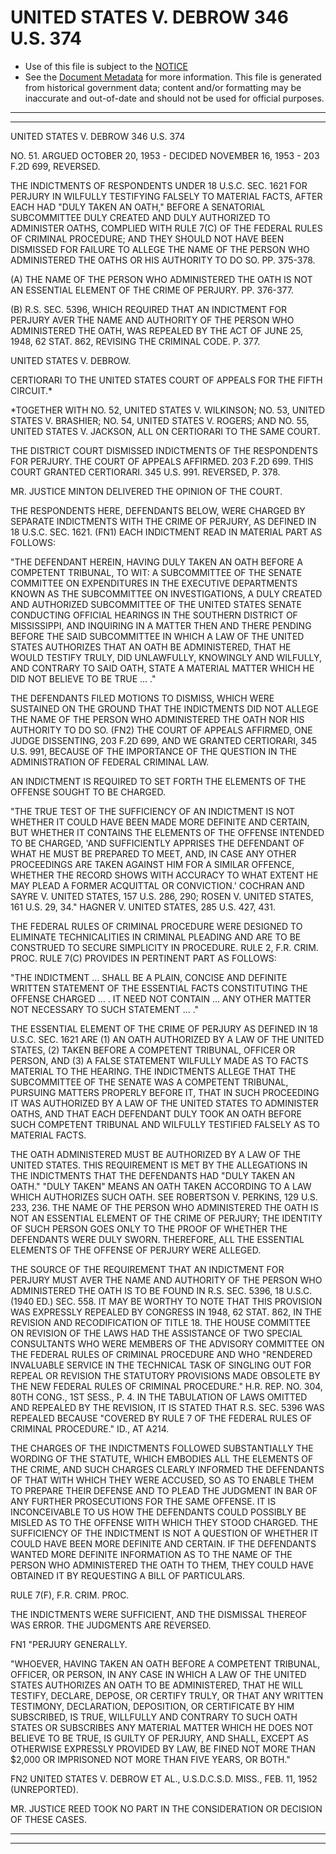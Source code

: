 ---
---

# UNITED STATES V. DEBROW 346 U.S. 374

* Use of this file is subject to the [NOTICE](https://github.com/publicdocs/notice/blob/master/NOTICE)
* See the [Document Metadata](../../../) for more information.
  This file is generated from historical government data; content and/or formatting may be inaccurate and out-of-date and should not be used for official purposes.

----------
----------

UNITED STATES V. DEBROW 346 U.S. 374

NO. 51.  ARGUED OCTOBER 20, 1953 - DECIDED NOVEMBER 16, 1953 - 203 F.2D 699, REVERSED.

THE INDICTMENTS OF RESPONDENTS UNDER 18 U.S.C. SEC. 1621 FOR PERJURY IN WILFULLY TESTIFYING FALSELY TO MATERIAL FACTS, AFTER EACH HAD "DULY TAKEN AN OATH," BEFORE A SENATORIAL SUBCOMMITTEE DULY CREATED AND DULY AUTHORIZED TO ADMINISTER OATHS, COMPLIED WITH RULE 7(C) OF THE FEDERAL RULES OF CRIMINAL PROCEDURE; AND THEY SHOULD NOT HAVE BEEN DISMISSED FOR FAILURE TO ALLEGE THE NAME OF THE PERSON WHO ADMINISTERED THE OATHS OR HIS AUTHORITY TO DO SO.  PP. 375-378.

(A)  THE NAME OF THE PERSON WHO ADMINISTERED THE OATH IS NOT AN ESSENTIAL ELEMENT OF THE CRIME OF PERJURY.  PP. 376-377.

(B)  R.S. SEC. 5396, WHICH REQUIRED THAT AN INDICTMENT FOR PERJURY AVER THE NAME AND AUTHORITY OF THE PERSON WHO ADMINISTERED THE OATH, WAS REPEALED BY THE ACT OF JUNE 25, 1948, 62 STAT. 862, REVISING THE CRIMINAL CODE.  P. 377.

UNITED STATES V. DEBROW.

CERTIORARI TO THE UNITED STATES COURT OF APPEALS FOR THE FIFTH CIRCUIT.\*

\*TOGETHER WITH NO. 52, UNITED STATES V. WILKINSON; NO. 53, UNITED STATES V. BRASHIER; NO. 54, UNITED STATES V. ROGERS; AND NO. 55, UNITED STATES V. JACKSON, ALL ON CERTIORARI TO THE SAME COURT.

THE DISTRICT COURT DISMISSED INDICTMENTS OF THE RESPONDENTS FOR PERJURY.  THE COURT OF APPEALS AFFIRMED.  203 F.2D 699.  THIS COURT GRANTED CERTIORARI.  345 U.S. 991.  REVERSED, P. 378.

MR. JUSTICE MINTON DELIVERED THE OPINION OF THE COURT.

THE RESPONDENTS HERE, DEFENDANTS BELOW, WERE CHARGED BY SEPARATE INDICTMENTS WITH THE CRIME OF PERJURY, AS DEFINED IN 18 U.S.C. SEC. 1621.  (FN1)  EACH INDICTMENT READ IN MATERIAL PART AS FOLLOWS:

"THE DEFENDANT HEREIN, HAVING DULY TAKEN AN OATH BEFORE A COMPETENT TRIBUNAL, TO WIT: A SUBCOMMITTEE OF THE SENATE COMMITTEE ON EXPENDITURES IN THE EXECUTIVE DEPARTMENTS KNOWN AS THE SUBCOMMITTEE ON INVESTIGATIONS, A DULY CREATED AND AUTHORIZED SUBCOMMITTEE OF THE UNITED STATES SENATE CONDUCTING OFFICIAL HEARINGS IN THE SOUTHERN DISTRICT OF MISSISSIPPI, AND INQUIRING IN A MATTER THEN AND THERE PENDING BEFORE THE SAID SUBCOMMITTEE IN WHICH A LAW OF THE UNITED STATES AUTHORIZES THAT AN OATH BE ADMINISTERED, THAT HE WOULD TESTIFY TRULY, DID UNLAWFULLY, KNOWINGLY AND WILFULLY, AND CONTRARY TO SAID OATH, STATE A MATERIAL MATTER WHICH HE DID NOT BELIEVE TO BE TRUE ... ."

THE DEFENDANTS FILED MOTIONS TO DISMISS, WHICH WERE SUSTAINED ON THE GROUND THAT THE INDICTMENTS DID NOT ALLEGE THE NAME OF THE PERSON WHO ADMINISTERED THE OATH NOR HIS AUTHORITY TO DO SO.  (FN2) THE COURT OF APPEALS AFFIRMED, ONE JUDGE DISSENTING, 203 F.2D 699, AND WE GRANTED CERTIORARI, 345 U.S. 991, BECAUSE OF THE IMPORTANCE OF THE QUESTION IN THE ADMINISTRATION OF FEDERAL CRIMINAL LAW.

AN INDICTMENT IS REQUIRED TO SET FORTH THE ELEMENTS OF THE OFFENSE SOUGHT TO BE CHARGED.

"THE TRUE TEST OF THE SUFFICIENCY OF AN INDICTMENT IS NOT WHETHER IT COULD HAVE BEEN MADE MORE DEFINITE AND CERTAIN, BUT WHETHER IT CONTAINS THE ELEMENTS OF THE OFFENSE INTENDED TO BE CHARGED, 'AND SUFFICIENTLY APPRISES THE DEFENDANT OF WHAT HE MUST BE PREPARED TO MEET, AND, IN CASE ANY OTHER PROCEEDINGS ARE TAKEN AGAINST HIM FOR A SIMILAR OFFENCE, WHETHER THE RECORD SHOWS WITH ACCURACY TO WHAT EXTENT HE MAY PLEAD A FORMER ACQUITTAL OR CONVICTION.'  COCHRAN AND SAYRE V. UNITED STATES, 157 U.S. 286, 290; ROSEN V. UNITED STATES, 161 U.S. 29, 34."  HAGNER V. UNITED STATES, 285 U.S. 427, 431.

THE FEDERAL RULES OF CRIMINAL PROCEDURE WERE DESIGNED TO ELIMINATE TECHNICALITIES IN CRIMINAL PLEADING AND ARE TO BE CONSTRUED TO SECURE SIMPLICITY IN PROCEDURE.  RULE 2, F.R. CRIM. PROC. RULE 7(C) PROVIDES IN PERTINENT PART AS FOLLOWS:

"THE INDICTMENT  ...  SHALL BE A PLAIN, CONCISE AND DEFINITE WRITTEN STATEMENT OF THE ESSENTIAL FACTS CONSTITUTING THE OFFENSE CHARGED  ... .  IT NEED NOT CONTAIN  ...  ANY OTHER MATTER NOT NECESSARY TO SUCH STATEMENT  ...  ."

THE ESSENTIAL ELEMENT OF THE CRIME OF PERJURY AS DEFINED IN 18 U.S.C. SEC. 1621 ARE (1) AN OATH AUTHORIZED BY A LAW OF THE UNITED STATES, (2) TAKEN BEFORE A COMPETENT TRIBUNAL, OFFICER OR PERSON, AND (3) A FALSE STATEMENT WILFULLY MADE AS TO FACTS MATERIAL TO THE HEARING.  THE INDICTMENTS ALLEGE THAT THE SUBCOMMITTEE OF THE SENATE WAS A COMPETENT TRIBUNAL, PURSUING MATTERS PROPERLY BEFORE IT, THAT IN SUCH PROCEEDING IT WAS AUTHORIZED BY A LAW OF THE UNITED STATES TO ADMINISTER OATHS, AND THAT EACH DEFENDANT DULY TOOK AN OATH BEFORE SUCH COMPETENT TRIBUNAL AND WILFULLY TESTIFIED FALSELY AS TO MATERIAL FACTS.

THE OATH ADMINISTERED MUST BE AUTHORIZED BY A LAW OF THE UNITED STATES.  THIS REQUIREMENT IS MET BY THE ALLEGATIONS IN THE INDICTMENTS THAT THE DEFENDANTS HAD "DULY TAKEN AN OATH."  "DULY TAKEN" MEANS AN OATH TAKEN ACCORDING TO A LAW WHICH AUTHORIZES SUCH OATH.  SEE ROBERTSON V. PERKINS, 129 U.S. 233, 236.  THE NAME OF THE PERSON WHO ADMINISTERED THE OATH IS NOT AN ESSENTIAL ELEMENT OF THE CRIME OF PERJURY; THE IDENTITY OF SUCH PERSON GOES ONLY TO THE PROOF OF WHETHER THE DEFENDANTS WERE DULY SWORN.  THEREFORE, ALL THE ESSENTIAL ELEMENTS OF THE OFFENSE OF PERJURY WERE ALLEGED.

THE SOURCE OF THE REQUIREMENT THAT AN INDICTMENT FOR PERJURY MUST AVER THE NAME AND AUTHORITY OF THE PERSON WHO ADMINISTERED THE OATH IS TO BE FOUND IN R.S. SEC. 5396, 18 U.S.C. (1940 ED.)  SEC.  558.  IT MAY BE WORTHY TO NOTE THAT THIS PROVISION WAS EXPRESSLY REPEALED BY CONGRESS IN 1948, 62 STAT. 862, IN THE REVISION AND RECODIFICATION OF TITLE 18.  THE HOUSE COMMITTEE ON REVISION OF THE LAWS HAD THE ASSISTANCE OF TWO SPECIAL CONSULTANTS WHO WERE MEMBERS OF THE ADVISORY COMMITTEE ON THE FEDERAL RULES OF CRIMINAL PROCEDURE AND WHO "RENDERED INVALUABLE SERVICE IN THE TECHNICAL TASK OF SINGLING OUT FOR REPEAL OR REVISION THE STATUTORY PROVISIONS MADE OBSOLETE BY THE NEW FEDERAL RULES OF CRIMINAL PROCEDURE."  H.R. REP. NO. 304, 80TH CONG., 1ST SESS., P. 4.  IN THE TABULATION OF LAWS OMITTED AND REPEALED BY THE REVISION, IT IS STATED THAT R.S. SEC. 5396 WAS REPEALED BECAUSE "COVERED BY RULE 7 OF THE FEDERAL RULES OF CRIMINAL PROCEDURE."  ID., AT A214.

THE CHARGES OF THE INDICTMENTS FOLLOWED SUBSTANTIALLY THE WORDING OF THE STATUTE, WHICH EMBODIES ALL THE ELEMENTS OF THE CRIME, AND SUCH CHARGES CLEARLY INFORMED THE DEFENDANTS OF THAT WITH WHICH THEY WERE ACCUSED, SO AS TO ENABLE THEM TO PREPARE THEIR DEFENSE AND TO PLEAD THE JUDGMENT IN BAR OF ANY FURTHER PROSECUTIONS FOR THE SAME OFFENSE.  IT IS INCONCEIVABLE TO US HOW THE DEFENDANTS COULD POSSIBLY BE MISLED AS TO THE OFFENSE WITH WHICH THEY STOOD CHARGED.  THE SUFFICIENCY OF THE INDICTMENT IS NOT A QUESTION OF WHETHER IT COULD HAVE BEEN MORE DEFINITE AND CERTAIN.  IF THE DEFENDANTS WANTED MORE DEFINITE INFORMATION AS TO THE NAME OF THE PERSON WHO ADMINISTERED THE OATH TO THEM, THEY COULD HAVE OBTAINED IT BY REQUESTING A BILL OF PARTICULARS.

RULE 7(F), F.R. CRIM. PROC.

THE INDICTMENTS WERE SUFFICIENT, AND THE DISMISSAL THEREOF WAS ERROR.  THE JUDGMENTS ARE REVERSED.

FN1  "PERJURY GENERALLY.

"WHOEVER, HAVING TAKEN AN OATH BEFORE A COMPETENT TRIBUNAL, OFFICER, OR PERSON, IN ANY CASE IN WHICH A LAW OF THE UNITED STATES AUTHORIZES AN OATH TO BE ADMINISTERED, THAT HE WILL TESTIFY, DECLARE, DEPOSE, OR CERTIFY TRULY, OR THAT ANY WRITTEN TESTIMONY, DECLARATION, DEPOSITION, OR CERTIFICATE BY HIM SUBSCRIBED, IS TRUE, WILLFULLY AND CONTRARY TO SUCH OATH STATES OR SUBSCRIBES ANY MATERIAL MATTER WHICH HE DOES NOT BELIEVE TO BE TRUE, IS GUILTY OF PERJURY, AND SHALL, EXCEPT AS OTHERWISE EXPRESSLY PROVIDED BY LAW, BE FINED NOT MORE THAN $2,000 OR IMPRISONED NOT MORE THAN FIVE YEARS, OR BOTH."

FN2  UNITED STATES V. DEBROW ET AL., U.S.D.C.S.D. MISS., FEB. 11, 1952 (UNREPORTED).

MR. JUSTICE REED TOOK NO PART IN THE CONSIDERATION OR DECISION OF THESE CASES.


----------
----------

